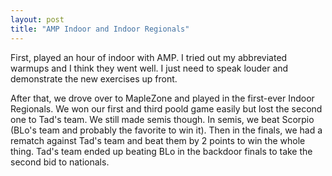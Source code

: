 ```yaml
---
layout: post
title: "AMP Indoor and Indoor Regionals"
---
```


First, played an hour of indoor with AMP. I tried out my abbreviated warmups and I think they went well. I just need to speak louder and demonstrate the new exercises up front. 

After that, we drove over to MapleZone and played in the first-ever Indoor Regionals. We won our first and third poold game easily but lost the second one to Tad's team. We still made semis though. In semis, we beat Scorpio (BLo's team and probably the favorite to win it). Then in the finals, we had a rematch against Tad's team and beat them by 2 points to win the whole thing. Tad's team ended up beating BLo in the backdoor finals to take the second bid to nationals.
